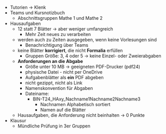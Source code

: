 - Tutorien -> Klenk
- Teams und Kursnotizbuch
	- Abschnittsgruppen Mathe 1 und Mathe 2
- Hausaufgaben
	- 12 statt 7 Blätter -> aber weniger umfangreich
		- Mehr Zeit neues zu verarbeiten
	- werden auch zu Zeiten ausgegeben, wenn keine Vorlesungen sind
		- Benachrichtigung über Teams
	- keine Blätter **korrigiert**, die nicht **Formalia** erfüllen
		- Gruppen Größe: 3, 4 oder 5 -> keine Einzel- oder Zweierabgaben
	- **Anforderungen an die Abgabe**
		- Größe unter 10 MB -> geeigneten PDF-Drucker (pdf24)
		- physische Datei - nicht per OneDrive
		- Aufgabenblätter als **ein** PDF abgeben
		- nicht gezippt, nicht als Link
		- Namenskonvention für Abgaben
		- Dateiname:
			- BIN-T24_HAxy_Nachname1Nachname2Nachname3
				- Nachnamen Alphabetisch sortiert
				- Namen auf die Blätter
	- Hausaufgaben, die Anforderung nicht beinhalten -> 0 Punkte
- Klausur
	- Mündliche Prüfung in 3er Gruppen